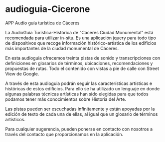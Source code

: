 audioguia-Cicerone
==================

APP Audio guía turística de Cáceres

La AudioGuía Turística-Histórica de "Cáceres Ciudad Monumental" está recomendada para utilizar in-situ. Es una aplicación jquery para todo tipo de dispositivos que recoge información histórico-artística de los edificios más importantes de la ciudad monumental de Cáceres.  

En esta audioguia ofrecemos treinta pistas de sonido y transcripciones con definiciones en glosarios de términos, ubicaciones, recomendaciones y propuestas de rutas. Todo el contenido con vistas a pie de calle con Street View de Google.

A través de esta audioguia podrán seguir las características artísticas e históricas de estos edificios. Para ello se ha utilizado un lenguaje en donde algunas palabras técnicas artísticas han sido elegidas para que todos podamos tener más conocimientos sobre Historia del Arte.

Las pistas pueden ser escuchadas infinitamente y están apoyadas por la edición de texto de cada una de ellas, al igual que un glosario de términos artísticos.

Para cualquier sugerencia, pueden ponerse en contacto con nosotros a través del contacto que proporcionamos en la aplicación.
